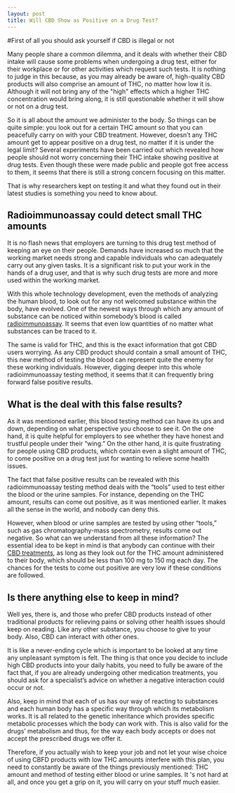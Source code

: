```yaml
---
layout: post
title: Will CBD Show as Positive on a Drug Test?
---
```


#First of all you should ask yourself if CBD is illegal or not

Many people share a common dilemma, and it deals with whether their CBD intake will cause some problems when undergoing a drug test, either for their workplace or for other activities which request such tests. It is nothing to judge in this because, as you may already be aware of, high-quality CBD products will also comprise an amount of THC, no matter how low it is. Although it will not bring any of the "high" effects which a higher THC concentration would bring along, it is still questionable whether it will show or not on a drug test. 

So it is all about the amount we administer to the body. So things can be quite simple: you look out for a certain THC amount so that you can peacefully carry on with your CBD treatment. However, doesn’t any THC amount get to appear positive on a drug test, no matter if it is under the legal limit? Several experiments have been carried out which revealed how people should not worry concerning their THC intake showing positive at drug tests. Even though these were made public and people got free access to them, it seems that there is still a strong concern focusing on this matter.

That is why researchers kept on testing it and what they found out in their latest studies is something you need to know about. 

## Radioimmunoassay could detect small THC amounts

It is no flash news that employers are turning to this drug test method of keeping an eye on their people. Demands have increased so much that the working market needs strong and capable individuals who can adequately carry out any given tasks. It is a significant risk to put your work in the hands of a drug user, and that is why such drug tests are more and more used within the working market. 

With this whole technology development, even the methods of analyzing the human blood, to look out for any not welcomed substance within the body, have evolved. One of the newest ways through which any amount of substance can be noticed within somebody’s blood is called [radioimmunoassay](https://www.ncbi.nlm.nih.gov/pubmed/164695). It seems that even low quantities of no matter what substances can be traced to it.

The same is valid for THC, and this is the exact information that got CBD users worrying. As any CBD product should contain a small amount of THC, this new method of testing the blood can represent quite the enemy for these working individuals. However, digging deeper into this whole radioimmunoassay testing method, it seems that it can frequently bring forward false positive results. 

## What is the deal with this false results?

As it was mentioned earlier, this blood testing method can have its ups and down, depending on what perspective you choose to see it. On the one hand, it is quite helpful for employers to see whether they have honest and trustful people under their “wing.” On the other hand, it is quite frustrating for people using CBD products, which contain even a slight amount of THC, to come positive on a drug test just for wanting to relieve some health issues.

The fact that false positive results can be revealed with this radioimmunoassay testing method deals with the “tools” used to test either the blood or the urine samples. For instance, depending on the THC amount, results can come out positive, as it was mentioned earlier. It makes all the sense in the world, and nobody can deny this.

However, when blood or urine samples are tested by using other “tools,” such as gas chromatography-mass spectrometry, results come out negative. So what can we understand from all these information? The essential idea to be kept in mind is that anybody can continue with their [CBD treatments](https://www.ncbi.nlm.nih.gov/pmc/articles/PMC2828614/), as long as they look out for the THC amount administered to their body, which should be less than 100 mg to 150 mg each day. The chances for the tests to come out positive are very low if these conditions are followed.

## Is there anything else to keep in mind?

Well yes, there is, and those who prefer CBD products instead of other traditional products for relieving pains or solving other health issues should keep on reading. Like any other substance, you choose to give to your body. Also, CBD can interact with other ones. 

It is like a never-ending cycle which is important to be looked at any time any unpleasant symptom is felt. The thing is that once you decide to include high CBD products into your daily habits, you need to fully be aware of the fact that, if you are already undergoing other medication treatments, you should ask for a specialist’s advice on whether a negative interaction could occur or not.

Also, keep in mind that each of us has our way of reacting to substances and each human body has a specific way through which its metabolism works. It is all related to the genetic inheritance which provides specific metabolic processes which the body can work with. This is also valid for the drugs’ metabolism and thus, for the way each body accepts or does not accept the prescribed drugs we offer it. 

Therefore, if you actually wish to keep your job and not let your wise choice of using CBFD products with low THC amounts interfere with this plan, you need to constantly be aware of the things previously mentioned: THC amount and method of testing either blood or urine samples. It 's not hard at all, and once you get a grip on it, you will carry on your stuff much easier. 
